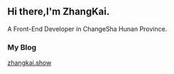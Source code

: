 ## Hi there,I'm ZhangKai. 
A Front-End Developer in ChangeSha Hunan Province.

### My Blog
[zhangkai.show](http://www.zhangkai.show)
